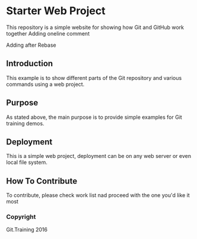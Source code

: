 # Starter Web Project

This repository is a simple website for showing how Git and GitHub work together
Adding oneline comment

Adding after Rebase

## Introduction

This example is to show different parts of the Git repository and various commands using a web project.

## Purpose

As stated above, the main purpose is to provide simple examples for Git training demos.

## Deployment

This is a simple web project, deployment can be on any web server or even local file system.

## How To Contribute

To contribute, please check work list nad proceed with the one you'd like it most

### Copyright

Git.Training 2016